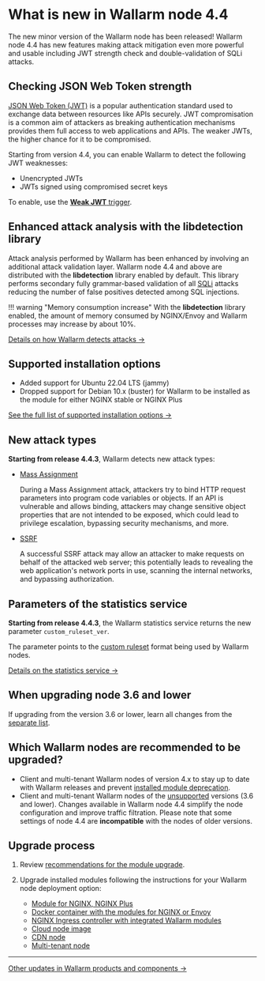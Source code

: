 # What is new in Wallarm node 4.4

The new minor version of the Wallarm node has been released! Wallarm node 4.4 has new features making attack mitigation even more powerful and usable including JWT strength check and double-validation of SQLi attacks.

## Checking JSON Web Token strength

[JSON Web Token (JWT)](https://jwt.io/) is a popular authentication standard used to exchange data between resources like APIs securely. JWT compromisation is a common aim of attackers as breaking authentication mechanisms provides them full access to web applications and APIs. The weaker JWTs, the higher chance for it to be compromised.

Starting from version 4.4, you can enable Wallarm to detect the following JWT weaknesses:

* Unencrypted JWTs
* JWTs signed using compromised secret keys

To enable, use the [**Weak JWT** trigger](../user-guides/triggers/trigger-examples.md#detect-weak-jwts).

## Enhanced attack analysis with the libdetection library

Attack analysis performed by Wallarm has been enhanced by involving an additional attack validation layer. Wallarm node 4.4 and above are distributed with the **libdetection** library enabled by default. This library performs secondary fully grammar-based validation of all [SQLi](../attacks-vulns-list.md#sql-injection) attacks reducing the number of false positives detected among SQL injections.

!!! warning "Memory consumption increase"
    With the **libdetection** library enabled, the amount of memory consumed by NGINX/Envoy and Wallarm processes may increase by about 10%.

[Details on how Wallarm detects attacks →](../about-wallarm/protecting-against-attacks.md)

## Supported installation options

* Added support for Ubuntu 22.04 LTS (jammy)
* Dropped support for Debian 10.x (buster) for Wallarm to be installed as the module for either NGINX stable or NGINX Plus

[See the full list of supported installation options →](../admin-en/supported-platforms.md)

## New attack types

**Starting from release 4.4.3**, Wallarm detects new attack types:

* [Mass Assignment](../attacks-vulns-list.md#mass-assignment)

    During a Mass Assignment attack, attackers try to bind HTTP request parameters into program code variables or objects. If an API is vulnerable and allows binding, attackers may change sensitive object properties that are not intended to be exposed, which could lead to privilege escalation, bypassing security mechanisms, and more.
* [SSRF](../attacks-vulns-list.md#serverside-request-forgery-ssrf)

    A successful SSRF attack may allow an attacker to make requests on behalf of the attacked web server; this potentially leads to revealing the web application's network ports in use, scanning the internal networks, and bypassing authorization.

## Parameters of the statistics service

**Starting from release 4.4.3**, the Wallarm statistics service returns the new parameter `custom_ruleset_ver`.

The parameter points to the [custom ruleset](../glossary-en.md#custom-ruleset-the-former-term-is-lom) format being used by Wallarm nodes.

[Details on the statistics service →](../admin-en/configure-statistics-service.md)

## When upgrading node 3.6 and lower

If upgrading from the version 3.6 or lower, learn all changes from the [separate list](older-versions/what-is-new.md).

## Which Wallarm nodes are recommended to be upgraded?

* Client and multi-tenant Wallarm nodes of version 4.x to stay up to date with Wallarm releases and prevent [installed module deprecation](versioning-policy.md#version-support).
* Client and multi-tenant Wallarm nodes of the [unsupported](versioning-policy.md#version-list) versions (3.6 and lower). Changes available in Wallarm node 4.4 simplify the node configuration and improve traffic filtration. Please note that some settings of node 4.4 are **incompatible** with the nodes of older versions.

## Upgrade process

1. Review [recommendations for the module upgrade](general-recommendations.md).
2. Upgrade installed modules following the instructions for your Wallarm node deployment option:

      * [Module for NGINX, NGINX Plus](nginx-modules.md)
      * [Docker container with the modules for NGINX or Envoy](docker-container.md)
      * [NGINX Ingress controller with integrated Wallarm modules](ingress-controller.md)
      * [Cloud node image](cloud-image.md)
      * [CDN node](cdn-node.md)
      * [Multi-tenant node](multi-tenant.md)

----------

[Other updates in Wallarm products and components →](https://changelog.wallarm.com/)
